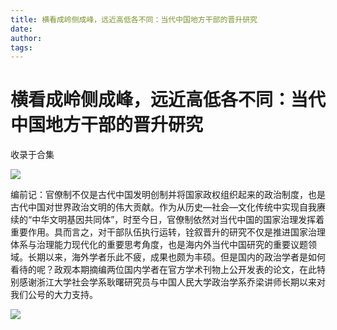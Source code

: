 ```yaml
---
title: 横看成岭侧成峰，远近高低各不同：当代中国地方干部的晋升研究
date: 
author: 
tags: 
---
```

# 横看成岭侧成峰，远近高低各不同：当代中国地方干部的晋升研究


收录于合集

<img src='/images/600/2.png' width='auto' />

编前记：官僚制不仅是古代中国发明创制并将国家政权组织起来的政治制度，也是古代中国对世界政治文明的伟大贡献。作为从历史—社会—文化传统中实现自我赓续的“中华文明基因共同体”，时至今日，官僚制依然对当代中国的国家治理发挥着重要作用。具而言之，对干部队伍执行运转，铨叙晋升的研究不仅是推进国家治理体系与治理能力现代化的重要思考角度，也是海内外当代中国研究的重要议题领域。长期以来，海外学者乐此不疲，成果也颇为丰硕。但是国内的政治学者是如何看待的呢？政观本期摘编两位国内学者在官方学术刊物上公开发表的论文，在此特别感谢浙江大学社会学系耿曙研究员与中国人民大学政治学系乔梁讲师长期以来对我们公号的大力支持。

![](/images/600/3.png)

  

